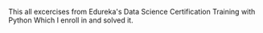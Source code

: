 This all excercises from Edureka's Data Science Certification Training with Python Which I enroll in and solved it.
